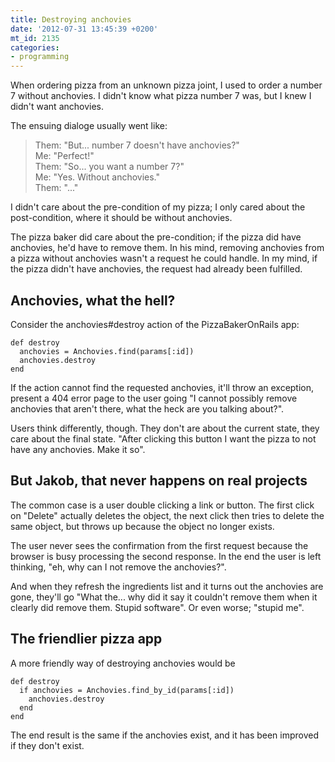 ```yaml
---
title: Destroying anchovies
date: '2012-07-31 13:45:39 +0200'
mt_id: 2135
categories:
- programming
---
```

When ordering pizza from an unknown pizza joint, I used to order a number 7 without anchovies. I didn't know what pizza number 7 was, but I knew I didn't want anchovies.

The ensuing dialoge usually went like:

> Them: "But... number 7 doesn't have anchovies?"<br/>
> Me: "Perfect!"<br/>
> Them: "So... you want a number 7?"<br/>
> Me: "Yes. Without anchovies."<br/>
> Them: "..."<br/>

I didn't care about the pre-condition of my pizza; I only cared about the post-condition, where it should be without anchovies.

The pizza baker did care about the pre-condition; if the pizza did have anchovies, he'd have to remove them. In his mind, removing anchovies from a pizza without anchovies wasn't a request he could handle. In my mind, if the pizza didn't have anchovies, the request had already been fulfilled.

<!--more-->

## Anchovies, what the hell?

Consider the anchovies#destroy action of the PizzaBakerOnRails app:

    def destroy
      anchovies = Anchovies.find(params[:id])
      anchovies.destroy
    end

If the action cannot find the requested anchovies, it'll throw an exception, present a 404 error page to the user going "I cannot possibly remove anchovies that aren't there, what the heck are you talking about?".

Users think differently, though. They don't are about the current state, they care about the final state. "After clicking this button I want the pizza to not have any anchovies. Make it so".

## But Jakob, that never happens on real projects

The common case is a user double clicking a link or button. The first click on "Delete" actually deletes the object, the next click then tries to delete the same object, but throws up because the object no longer exists.

The user never sees the confirmation from the first request because the browser is busy processing the second response. In the end the user is left thinking, "eh, why can I not remove the anchovies?".

And when they refresh the ingredients list and it turns out the anchovies are gone, they'll go "What the... why did it say it couldn't remove them when it clearly did remove them. Stupid software". Or even worse; "stupid me".

## The friendlier pizza app

A more friendly way of destroying anchovies would be

    def destroy
      if anchovies = Anchovies.find_by_id(params[:id])
        anchovies.destroy
      end
    end

The end result is the same if the anchovies exist, and it has been improved if they don't exist.

